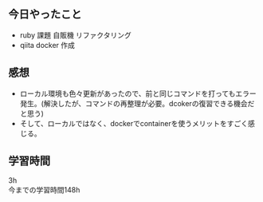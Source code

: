 ## 今日やったこと
- ruby 課題 自販機 リファクタリング
- qiita docker 作成

## 感想

- ローカル環境も色々更新があったので、前と同じコマンドを打ってもエラー発生。(解決したが、コマンドの再整理が必要。dcokerの復習できる機会だと思う)
- そして、ローカルではなく、dockerでcontainerを使うメリットをすごく感じる。

## 学習時間
3h  
今までの学習時間148h

